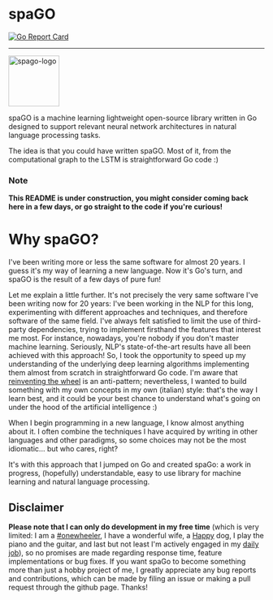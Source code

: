 # spaGO
[![Go Report Card](https://goreportcard.com/badge/github.com/brillion/spago)](https://goreportcard.com/report/github.com/brillion/spago)

---

<img src="https://github.com/brillion/spago/blob/master/assets/spago.png" width="100" alt="spago-logo">

spaGO is a machine learning lightweight open-source library written in Go designed to support relevant neural network architectures in natural language processing tasks.

The idea is that you could have written spaGO. Most of it, from the computational graph to the LSTM is straightforward Go code :)

### Note

**This README is under construction, you might consider coming back here in a few days, or go straight to the code if you're curious!**

# Why spaGO?

I've been writing more or less the same software for almost 20 years. I guess it's my way of learning a new language. Now it's Go's turn, and spaGO is the result of a few days of pure fun!

Let me explain a little further. It's not precisely the very same software I've been writing now for 20 years: I've been working in the NLP for this long, experimenting with different approaches and techniques, and therefore software of the same field. 
I've always felt satisfied to limit the use of third-party dependencies, trying to implement firsthand the features that interest me most. 
For instance, nowadays, you're nobody if you don't master machine learning. Seriously, NLP's state-of-the-art results have all been achieved with this approach! So, I took the opportunity to speed up my understanding of the underlying deep learning algorithms implementing them almost from scratch in straightforward Go code.
I'm aware that [reinventing the wheel](https://en.wikipedia.org/wiki/Reinventing_the_wheel#Related_phrases) is an anti-pattern; nevertheless, I wanted to build something with my own concepts in my own (italian) style: that's the way I learn best, and it could be your best chance to understand what's going on under the hood of the artificial intelligence :)

When I begin programming in a new language, I know almost anything about it. I often combine the techniques I have acquired by writing in other languages and other paradigms, so some choices may not be the most idiomatic... but who cares, right? 

It's with this approach that I jumped on Go and created spaGo: a work in progress, (hopefully) understandable, easy to use library for machine learning and natural language processing.

## Disclaimer

**Please note that I can only do development in my free time** (which is very limited: I am a [#onewheeler](https://twitter.com/hashtag/onewheel), I have a wonderful wife, a [Happy](https://github.com/brillion/spago/blob/master/assets/happy.jpg) dog, I play the piano and the guitar, and last but not least I'm actively engaged in my [daily job](https://www.exop-group.com/en/)), so no promises are made regarding response time, feature implementations or bug fixes.
If you want spaGo to become something more than just a hobby project of me, I greatly appreciate any bug reports and contributions, which can be made by filing an issue or making a pull request through the github page. Thanks!
